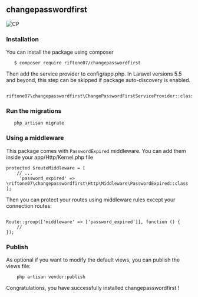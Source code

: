 
## changepasswordfirst ##

![CP](https://repository-images.githubusercontent.com/241159390/f5b32b80-5276-11ea-8f39-5ece24d8293e)
 
### Installation ###

You can install the package using composer

```
   $ composer require riftone07/changepasswordfirst
```
 
Then add the service provider to config/app.php. In Laravel versions 5.5 and beyond, this step can be skipped if package auto-discovery is enabled.

```
    riftone07\changepasswordfirst\ChangePasswordFirstServiceProvider::class,
```

### Run the migrations ###
```
   php artisan migrate
``` 


### Using a middleware ###

This package comes with ``` PasswordExpired ``` middleware. You can add them inside your app/Http/Kernel.php file


```
protected $routeMiddleware = [
    // ...
     'password_expired' => \riftone07\changepasswordfirst\Http\Middleware\PasswordExpired::class
];
```

Then you can protect your routes using middleware rules except your connection routes:

```

Route::group(['middleware' => ['password_expired']], function () {
    //
});
```

### Publish ###
 
As optional if you want to modify the default views, you can publish the views file:
```
    php artisan vendor:publish
```
 
Congratulations, you have successfully installed changepasswordfirst !
